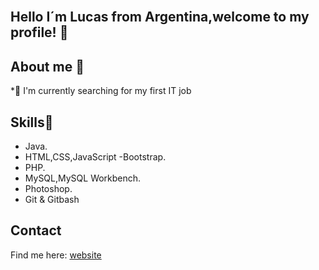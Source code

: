<img src="https://media3.giphy.com/media/pOEbLRT4SwD35IELiQ/giphy.gif?cid=790b76112f517b9b6c6633c4c6d36ff8f8dc25605217fa4c&amp;rid=giphy.gif&amp;ct=g" alt="Coding Artificial Intelligence GIF by Matthew Butler" style="width: 500px; height: 281px; left: 0px; top: 0px; opacity: 0;">

## Hello I´m Lucas from Argentina,welcome to my profile! 👋

## About me 👀
 
*💼 I'm currently searching for my first IT job

## Skills📌
* Java.
* HTML,CSS,JavaScript -Bootstrap.
* PHP.
* MySQL,MySQL Workbench.
* Photoshop.
* Git & Gitbash

## Contact 

Find me here: [website](93lucas.gb@gmail.com)

<!--
**LucasBuela/LucasBuela** is a ✨ _special_ ✨ repository because its `README.md` (this file) appears on your GitHub profile.

Here are some ideas to get you started:

- 🔭 I’m currently working on ...
- 🌱 I’m currently learning ...
- 👯 I’m looking to collaborate on ...
- 🤔 I’m looking for help with ...
- 💬 Ask me about ...
- 📫 How to reach me: ...
- 😄 Pronouns: ...
- ⚡ Fun fact: ...
-->
